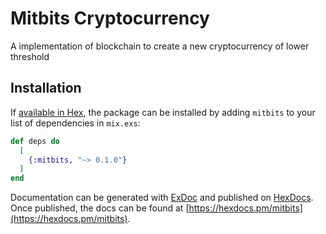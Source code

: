 # Mitbits Cryptocurrency
A implementation of blockchain to create a new cryptocurrency of lower threshold 

## Installation

If [available in Hex](https://hex.pm/docs/publish), the package can be installed
by adding `mitbits` to your list of dependencies in `mix.exs`:

```elixir
def deps do
  [
    {:mitbits, "~> 0.1.0"}
  ]
end
```

Documentation can be generated with [ExDoc](https://github.com/elixir-lang/ex_doc)
and published on [HexDocs](https://hexdocs.pm). Once published, the docs can
be found at [https://hexdocs.pm/mitbits](https://hexdocs.pm/mitbits).


